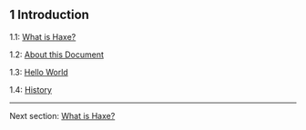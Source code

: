 ## 1 Introduction

1.1: [What is Haxe?](introduction-what-is-haxe.md)

1.2: [About this Document](introduction-about-this-document.md)

1.3: [Hello World](introduction-hello-world.md)

1.4: [History](introduction-haxe-history.md)

---

Next section: [What is Haxe?](introduction-what-is-haxe.md)